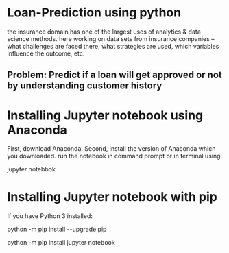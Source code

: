 # Loan-Prediction using python 

the insurance domain has one of the largest uses of analytics & data science methods.
here working on data sets from insurance companies – what challenges are faced there, what strategies are used, which variables influence the outcome, etc. 

## Problem: Predict if a loan will get approved or not by understanding customer history

# Installing Jupyter notebook using Anaconda
First, download Anaconda. Second, install the version of Anaconda which you downloaded. run the notebook in command prompt or in terminal using

jupyter notebbok

# Installing Jupyter notebook with pip
If you have Python 3 installed:

python -m pip install --upgrade pip

python -m pip install jupyter notebook
